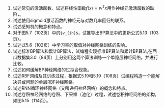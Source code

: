 1. 试述常见的激活函数，试述将线性函数$f(x)=w^Tx$用作神经元激活函数的缺陷，。
2. 试述使用sigmoid激活函数的神经元与对数几率回归的联系。
3. 试述感知机的概念和特点。
3. 对于图5.7（102页）中的`$v_{ih}$`，试推导出BP算法中的更新公式5.13（103页）。
4. 试述式5.6（102页）中学习率的取值对神经网络训练的影响。
5. 试述标准BP算法和累计BP算法，试编程实现标准BP算法和累计BP算法,在西瓜数据集3.0（84页）上分别用这两个算法训练一个单隐层神经网络，并进行比较。
6. 试述如何缓解BP神经网络的过拟合现象。
7. 试述RBF网络及其训练过程，根据式5.19和5.19（108页）试编程构造一个能解决异或问题的单层RBF神经网络。
8. 试述RNN循环神经网络（又叫递归神经网络）的概念和特点。
8. 试述卷积神经网络的卷积、下采样（池化）过程，试述卷积神经网络的架构，如图5.15（114页）。
